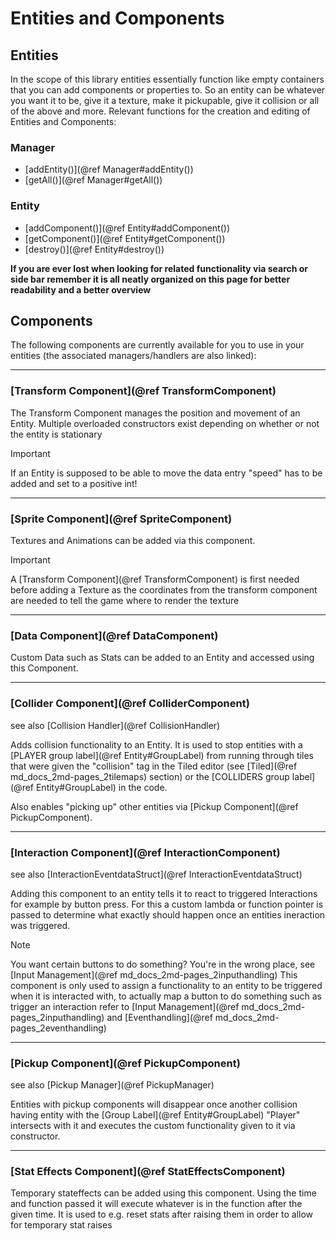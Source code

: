 # Entities and Components
## Entities
In the scope of this library entities essentially function like empty containers that you can add components or properties to. So an entity can be whatever you want it to be, give it a texture, make it pickupable, give it collision or all of the above and more.
Relevant functions for the creation and editing of Entities and Components:
### Manager
- [addEntity()](@ref Manager#addEntity())
- [getAll()](@ref Manager#getAll())
### Entity
- [addComponent()](@ref Entity#addComponent())
- [getComponent()](@ref Entity#getComponent())
- [destroy()](@ref Entity#destroy())

**If you are ever lost when looking for related functionality via search or side bar remember it is all neatly organized on this page for better readability and a better overview**

## Components
The following components are currently available for you to use in your entities (the associated managers/handlers are also linked):

---
### [Transform Component](@ref TransformComponent)
The Transform Component manages the position and movement of an Entity. Multiple overloaded constructors exist depending on whether or not the entity is stationary

> [!important]
> If an Entity is supposed to be able to move the data entry "speed" has to be added and set to a positive int!

---
### [Sprite Component](@ref SpriteComponent)
Textures and Animations can be added via this component. 

> [!important]
> A [Transform Component](@ref TransformComponent) is first needed before adding a Texture as the coordinates from the transform component are needed to tell the game where to render the texture

---
### [Data Component](@ref DataComponent)
Custom Data such as Stats can be added to an Entity and accessed using this Component.

---
### [Collider Component](@ref ColliderComponent)
see also [Collision Handler](@ref CollisionHandler)

Adds collision functionality to an Entity. It is used to stop entities with a [PLAYER group label](@ref Entity#GroupLabel) from running through tiles that were given the "collision" tag in the Tiled editor (see [Tiled](@ref md_docs_2md-pages_2tilemaps) section) or the [COLLIDERS group label](@ref Entity#GroupLabel) in the code.

Also enables "picking up" other entities via [Pickup Component](@ref PickupComponent).

---
### [Interaction Component](@ref InteractionComponent)
see also [InteractionEventdataStruct](@ref InteractionEventdataStruct)

Adding this component to an entity tells it to react to triggered Interactions for example by button press. For this a custom lambda or function pointer is passed to determine what exactly should happen once an entities ineraction was triggered. 

> [!note]
> You want certain buttons to do something? You're in the wrong place, see [Input Management](@ref md_docs_2md-pages_2inputhandling)
> This component is only used to assign a functionality to an entity to be triggered when it is interacted with, to actually map a button to do something such as trigger an interaction refer to [Input Management](@ref md_docs_2md-pages_2inputhandling) and [Eventhandling](@ref md_docs_2md-pages_2eventhandling)

---
### [Pickup Component](@ref PickupComponent)
see also [Pickup Manager](@ref PickupManager)

Entities with pickup components will disappear once another collision having entity with the [Group Label](@ref Entity#GroupLabel) "Player" intersects with it and executes the custom functionality given to it via constructor.

---
### [Stat Effects Component](@ref StatEffectsComponent)
Temporary stateffects can be added using this component. Using the time and function passed it will execute whatever is in the function after the given time. It is used to e.g. reset stats after raising them in order to allow for temporary stat raises